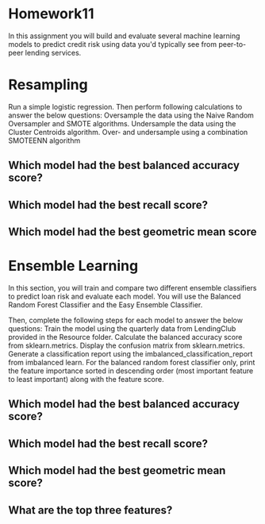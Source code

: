# Homework11

In this assignment you will build and evaluate several machine learning models to predict credit risk using data you'd typically see from peer-to-peer lending services. 

# Resampling
Run a simple logistic regression. Then perform following calculations to answer the below questions: 
Oversample the data using the Naive Random Oversampler and SMOTE algorithms.
Undersample the data using the Cluster Centroids algorithm.
Over- and undersample using a combination SMOTEENN algorithm

## Which model had the best balanced accuracy score?




## Which model had the best recall score?




## Which model had the best geometric mean score


# Ensemble Learning
In this section, you will train and compare two different ensemble classifiers to predict loan risk and evaluate each model. You will use the Balanced Random Forest Classifier and the Easy Ensemble Classifier. 

Then, complete the following steps for each model to answer the below questions:
Train the model using the quarterly data from LendingClub provided in the Resource folder.
Calculate the balanced accuracy score from sklearn.metrics.
Display the confusion matrix from sklearn.metrics.
Generate a classification report using the imbalanced_classification_report from imbalanced learn.
For the balanced random forest classifier only, print the feature importance sorted in descending order (most important feature to least important) along with the feature score.


## Which model had the best balanced accuracy score?


## Which model had the best recall score?


## Which model had the best geometric mean score?


## What are the top three features?